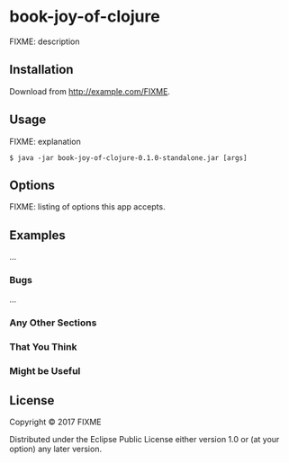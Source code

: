 # book-joy-of-clojure

FIXME: description

## Installation

Download from http://example.com/FIXME.

## Usage

FIXME: explanation

    $ java -jar book-joy-of-clojure-0.1.0-standalone.jar [args]

## Options

FIXME: listing of options this app accepts.

## Examples

...

### Bugs

...

### Any Other Sections
### That You Think
### Might be Useful

## License

Copyright © 2017 FIXME

Distributed under the Eclipse Public License either version 1.0 or (at
your option) any later version.
